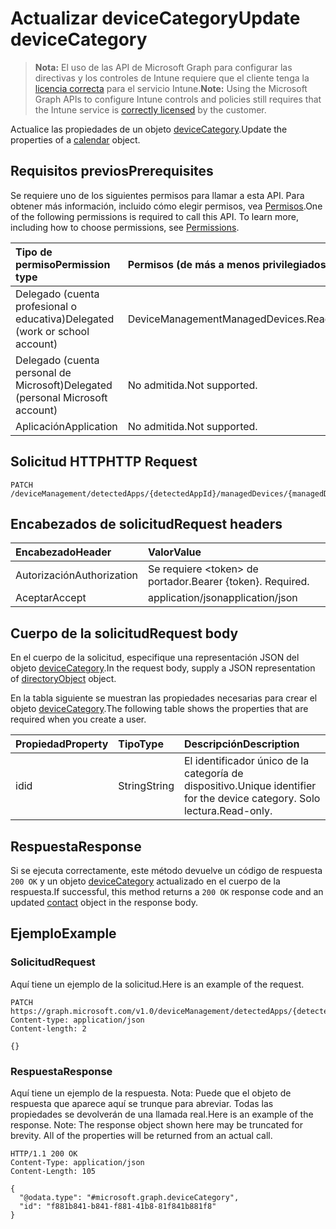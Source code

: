 # <a name="update-devicecategory"></a><span data-ttu-id="68d61-101">Actualizar deviceCategory</span><span class="sxs-lookup"><span data-stu-id="68d61-101">Update deviceCategory</span></span>

> <span data-ttu-id="68d61-102">**Nota:** El uso de las API de Microsoft Graph para configurar las directivas y los controles de Intune requiere que el cliente tenga la [licencia correcta](https://go.microsoft.com/fwlink/?linkid=839381) para el servicio Intune.</span><span class="sxs-lookup"><span data-stu-id="68d61-102">**Note:** Using the Microsoft Graph APIs to configure Intune controls and policies still requires that the Intune service is [correctly licensed](https://go.microsoft.com/fwlink/?linkid=839381) by the customer.</span></span>

<span data-ttu-id="68d61-103">Actualice las propiedades de un objeto [deviceCategory](../resources/intune_devices_devicecategory.md).</span><span class="sxs-lookup"><span data-stu-id="68d61-103">Update the properties of a [calendar](../resources/intune_devices_devicecategory.md) object.</span></span>
## <a name="prerequisites"></a><span data-ttu-id="68d61-104">Requisitos previos</span><span class="sxs-lookup"><span data-stu-id="68d61-104">Prerequisites</span></span>
<span data-ttu-id="68d61-p101">Se requiere uno de los siguientes permisos para llamar a esta API. Para obtener más información, incluido cómo elegir permisos, vea [Permisos](../../../concepts/permissions_reference.md).</span><span class="sxs-lookup"><span data-stu-id="68d61-p101">One of the following permissions is required to call this API. To learn more, including how to choose permissions, see [Permissions](../../../concepts/permissions_reference.md).</span></span>

|<span data-ttu-id="68d61-107">Tipo de permiso</span><span class="sxs-lookup"><span data-stu-id="68d61-107">Permission type</span></span>|<span data-ttu-id="68d61-108">Permisos (de más a menos privilegiados)</span><span class="sxs-lookup"><span data-stu-id="68d61-108">Permissions (from least to most privileged)</span></span>|
|:---|:---|
|<span data-ttu-id="68d61-109">Delegado (cuenta profesional o educativa)</span><span class="sxs-lookup"><span data-stu-id="68d61-109">Delegated (work or school account)</span></span>|<span data-ttu-id="68d61-110">DeviceManagementManagedDevices.ReadWrite.All</span><span class="sxs-lookup"><span data-stu-id="68d61-110">DeviceManagementManagedDevices.ReadWrite.All</span></span>|
|<span data-ttu-id="68d61-111">Delegado (cuenta personal de Microsoft)</span><span class="sxs-lookup"><span data-stu-id="68d61-111">Delegated (personal Microsoft account)</span></span>|<span data-ttu-id="68d61-112">No admitida.</span><span class="sxs-lookup"><span data-stu-id="68d61-112">Not supported.</span></span>|
|<span data-ttu-id="68d61-113">Aplicación</span><span class="sxs-lookup"><span data-stu-id="68d61-113">Application</span></span>|<span data-ttu-id="68d61-114">No admitida.</span><span class="sxs-lookup"><span data-stu-id="68d61-114">Not supported.</span></span>|

## <a name="http-request"></a><span data-ttu-id="68d61-115">Solicitud HTTP</span><span class="sxs-lookup"><span data-stu-id="68d61-115">HTTP Request</span></span>
<!-- {
  "blockType": "ignored"
}
-->
``` http
PATCH /deviceManagement/detectedApps/{detectedAppId}/managedDevices/{managedDeviceId}/deviceCategory
```

## <a name="request-headers"></a><span data-ttu-id="68d61-116">Encabezados de solicitud</span><span class="sxs-lookup"><span data-stu-id="68d61-116">Request headers</span></span>
|<span data-ttu-id="68d61-117">Encabezado</span><span class="sxs-lookup"><span data-stu-id="68d61-117">Header</span></span>|<span data-ttu-id="68d61-118">Valor</span><span class="sxs-lookup"><span data-stu-id="68d61-118">Value</span></span>|
|:---|:---|
|<span data-ttu-id="68d61-119">Autorización</span><span class="sxs-lookup"><span data-stu-id="68d61-119">Authorization</span></span>|<span data-ttu-id="68d61-120">Se requiere &lt;token&gt; de portador.</span><span class="sxs-lookup"><span data-stu-id="68d61-120">Bearer {token}. Required.</span></span>|
|<span data-ttu-id="68d61-121">Aceptar</span><span class="sxs-lookup"><span data-stu-id="68d61-121">Accept</span></span>|<span data-ttu-id="68d61-122">application/json</span><span class="sxs-lookup"><span data-stu-id="68d61-122">application/json</span></span>|

## <a name="request-body"></a><span data-ttu-id="68d61-123">Cuerpo de la solicitud</span><span class="sxs-lookup"><span data-stu-id="68d61-123">Request body</span></span>
<span data-ttu-id="68d61-124">En el cuerpo de la solicitud, especifique una representación JSON del objeto [deviceCategory](../resources/intune_devices_devicecategory.md).</span><span class="sxs-lookup"><span data-stu-id="68d61-124">In the request body, supply a JSON representation of [directoryObject](../resources/intune_devices_devicecategory.md) object.</span></span>

<span data-ttu-id="68d61-125">En la tabla siguiente se muestran las propiedades necesarias para crear el objeto [deviceCategory](../resources/intune_devices_devicecategory.md).</span><span class="sxs-lookup"><span data-stu-id="68d61-125">The following table shows the properties that are required when you create a user.</span></span>

|<span data-ttu-id="68d61-126">Propiedad</span><span class="sxs-lookup"><span data-stu-id="68d61-126">Property</span></span>|<span data-ttu-id="68d61-127">Tipo</span><span class="sxs-lookup"><span data-stu-id="68d61-127">Type</span></span>|<span data-ttu-id="68d61-128">Descripción</span><span class="sxs-lookup"><span data-stu-id="68d61-128">Description</span></span>|
|:---|:---|:---|
|<span data-ttu-id="68d61-129">id</span><span class="sxs-lookup"><span data-stu-id="68d61-129">id</span></span>|<span data-ttu-id="68d61-130">String</span><span class="sxs-lookup"><span data-stu-id="68d61-130">String</span></span>|<span data-ttu-id="68d61-131">El identificador único de la categoría de dispositivo.</span><span class="sxs-lookup"><span data-stu-id="68d61-131">Unique identifier for the device category.</span></span> <span data-ttu-id="68d61-132">Solo lectura.</span><span class="sxs-lookup"><span data-stu-id="68d61-132">Read-only.</span></span>|



## <a name="response"></a><span data-ttu-id="68d61-133">Respuesta</span><span class="sxs-lookup"><span data-stu-id="68d61-133">Response</span></span>
<span data-ttu-id="68d61-134">Si se ejecuta correctamente, este método devuelve un código de respuesta `200 OK` y un objeto [deviceCategory](../resources/intune_devices_devicecategory.md) actualizado en el cuerpo de la respuesta.</span><span class="sxs-lookup"><span data-stu-id="68d61-134">If successful, this method returns a `200 OK` response code and an updated [contact](../resources/intune_devices_devicecategory.md) object in the response body.</span></span>

## <a name="example"></a><span data-ttu-id="68d61-135">Ejemplo</span><span class="sxs-lookup"><span data-stu-id="68d61-135">Example</span></span>
### <a name="request"></a><span data-ttu-id="68d61-136">Solicitud</span><span class="sxs-lookup"><span data-stu-id="68d61-136">Request</span></span>
<span data-ttu-id="68d61-137">Aquí tiene un ejemplo de la solicitud.</span><span class="sxs-lookup"><span data-stu-id="68d61-137">Here is an example of the request.</span></span>
``` http
PATCH https://graph.microsoft.com/v1.0/deviceManagement/detectedApps/{detectedAppId}/managedDevices/{managedDeviceId}/deviceCategory
Content-type: application/json
Content-length: 2

{}
```

### <a name="response"></a><span data-ttu-id="68d61-138">Respuesta</span><span class="sxs-lookup"><span data-stu-id="68d61-138">Response</span></span>
<span data-ttu-id="68d61-p103">Aquí tiene un ejemplo de la respuesta. Nota: Puede que el objeto de respuesta que aparece aquí se trunque para abreviar. Todas las propiedades se devolverán de una llamada real.</span><span class="sxs-lookup"><span data-stu-id="68d61-p103">Here is an example of the response. Note: The response object shown here may be truncated for brevity. All of the properties will be returned from an actual call.</span></span>
``` http
HTTP/1.1 200 OK
Content-Type: application/json
Content-Length: 105

{
  "@odata.type": "#microsoft.graph.deviceCategory",
  "id": "f881b841-b841-f881-41b8-81f841b881f8"
}
```



